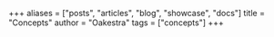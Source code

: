 +++
aliases = ["posts", "articles", "blog", "showcase", "docs"]
title = "Concepts"
author = "Oakestra"
tags = ["concepts"]
+++
